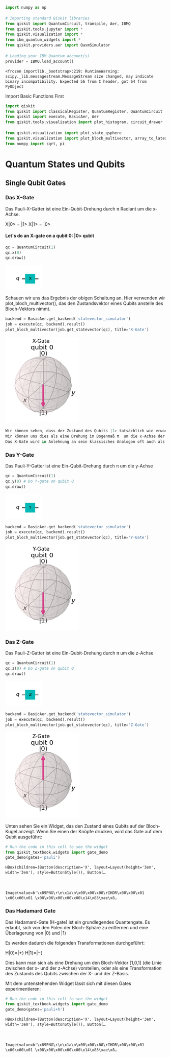 ```python
import numpy as np

# Importing standard Qiskit libraries
from qiskit import QuantumCircuit, transpile, Aer, IBMQ
from qiskit.tools.jupyter import *
from qiskit.visualization import *
from ibm_quantum_widgets import *
from qiskit.providers.aer import QasmSimulator

# Loading your IBM Quantum account(s)
provider = IBMQ.load_account()
```

    <frozen importlib._bootstrap>:219: RuntimeWarning: scipy._lib.messagestream.MessageStream size changed, may indicate binary incompatibility. Expected 56 from C header, got 64 from PyObject


Import Basic Functions First


```python
import qiskit
from qiskit import ClassicalRegister, QuantumRegister, QuantumCircuit
from qiskit import execute, BasicAer, Aer
from qiskit.tools.visualization import plot_histogram, circuit_drawer

from qiskit.visualization import plot_state_qsphere
from qiskit.visualization import plot_bloch_multivector, array_to_latex
from numpy import sqrt, pi
```

# Quantum States und Qubits

## Single Qubit Gates

### Das X-Gate

Das Pauli-X-Gatter ist eine Ein-Qubit-Drehung durch π Radiant um die x-Achse.

X|0> = |1>
X|1> = |0>
 

#### Let's do an X-gate on a qubit 0:  |0> qubit





```python
qc = QuantumCircuit(1)
qc.x(0)
qc.draw()
```




    
![png](output_4_0.png)
    



Schauen wir uns das Ergebnis der obigen Schaltung an. 
Hier verwenden wir plot_bloch_multivector(), das den Zustandsvektor eines Qubits anstelle des Bloch-Vektors nimmt.



```python
backend = BasicAer.get_backend('statevector_simulator')
job = execute(qc, backend).result()
plot_bloch_multivector(job.get_statevector(qc), title='X-Gate')


```




    
![png](output_6_0.png)
    




```python
Wir können sehen, dass der Zustand des Qubits |1> tatsächlich wie erwartet ist. 
Wir können uns dies als eine Drehung im Bogenmaß π  um die x-Achse der Bloch-Kugel vorstellen. 
Das X-Gate wird in Anlehnung an sein klassisches Analogon oft auch als NOT-Gate bezeichnet.
```

### Das Y-Gate

Das Pauli-Y-Gatter ist eine Ein-Qubit-Drehung durch π  um die y-Achse


```python
qc = QuantumCircuit(1)
qc.y(0) # Do Y-gate on qubit 0
qc.draw()
```




    
![png](output_9_0.png)
    




```python
backend = BasicAer.get_backend('statevector_simulator')
job = execute(qc, backend).result()
plot_bloch_multivector(job.get_statevector(qc), title='Y-Gate')
```




    
![png](output_10_0.png)
    



### Das Z-Gate

Das Pauli-Z-Gatter ist eine Ein-Qubit-Drehung durch π  um die z-Achse




```python
qc = QuantumCircuit(1)
qc.z(0) # Do Z-gate on qubit 0
qc.draw()
```




    
![png](output_12_0.png)
    




```python
backend = BasicAer.get_backend('statevector_simulator')
job = execute(qc, backend).result()
plot_bloch_multivector(job.get_statevector(qc), title='Z-Gate')
```




    
![png](output_13_0.png)
    



Unten sehen Sie ein Widget, das den Zustand eines Qubits auf der Bloch-Kugel anzeigt.
Wenn Sie einen der Knöpfe drücken, wird das Gate auf dem Qubit ausgeführt:


```python
# Run the code in this cell to see the widget
from qiskit_textbook.widgets import gate_demo
gate_demo(gates='pauli')
```


    HBox(children=(Button(description='X', layout=Layout(height='3em', width='3em'), style=ButtonStyle()), Button(…



    Image(value=b'\x89PNG\r\n\x1a\n\x00\x00\x00\rIHDR\x00\x00\x01 \x00\x00\x01 \x08\x06\x00\x00\x00\x14\x83\xae\x8…


### Das Hadamard Gate

Das Hadamard-Gate (H-gate) ist ein grundlegendes Quantengate. Es erlaubt, sich von den Polen der Bloch-Sphäre zu entfernen und eine Überlagerung von  |0⟩ und  |1⟩

Es werden dadurch die folgenden Transformationen durchgeführt:

H|0⟩=|+⟩
H|1⟩=|−⟩

Dies kann man sich als eine Drehung um den Bloch-Vektor [1,0,1] (die Linie zwischen der x- und der z-Achse) vorstellen, oder als eine Transformation des Zustands des Qubits zwischen der X- und der Z-Basis.

Mit dem untenstehenden Widget lässt sich mit diesen Gates experimentieren:



```python
# Run the code in this cell to see the widget
from qiskit_textbook.widgets import gate_demo
gate_demo(gates='pauli+h')
```


    HBox(children=(Button(description='X', layout=Layout(height='3em', width='3em'), style=ButtonStyle()), Button(…



    Image(value=b'\x89PNG\r\n\x1a\n\x00\x00\x00\rIHDR\x00\x00\x01 \x00\x00\x01 \x08\x06\x00\x00\x00\x14\x83\xae\x8…



```python

```


```python

```


```python

```


```python

```
